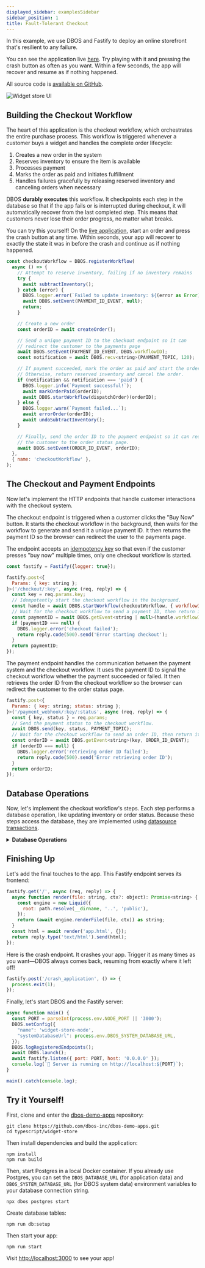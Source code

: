 ```yaml
---
displayed_sidebar: examplesSidebar
sidebar_position: 1
title: Fault-Tolerant Checkout
---
```


In this example, we use DBOS and Fastify to deploy an online storefront that's resilient to any failure.

You can see the application live [here](https://demo-widget-store.cloud.dbos.dev/).
Try playing with it and pressing the crash button as often as you want.
Within a few seconds, the app will recover and resume as if nothing happened.

All source code is [available on GitHub](https://github.com/dbos-inc/dbos-demo-apps/tree/main/typescript/widget-store).

![Widget store UI](../../python/examples/assets/widget_store_ui.png)


## Building the Checkout Workflow

The heart of this application is the checkout workflow, which orchestrates the entire purchase process.
This workflow is triggered whenever a customer buys a widget and handles the complete order lifecycle:

1. Creates a new order in the system
2. Reserves inventory to ensure the item is available
3. Processes payment 
4. Marks the order as paid and initiates fulfillment
5. Handles failures gracefully by releasing reserved inventory and canceling orders when necessary

DBOS **durably executes** this workflow.
It checkpoints each step in the database so that if the app fails or is interrupted during checkout, it will automatically recover from the last completed step.
This means that customers never lose their order progress, no matter what breaks.

You can try this yourself!
On the [live application](https://demo-widget-store.cloud.dbos.dev/), start an order and press the crash button at any time.
Within seconds, your app will recover to exactly the state it was in before the crash and continue as if nothing happened.


```javascript
const checkoutWorkflow = DBOS.registerWorkflow(
  async () => {
    // Attempt to reserve inventory, failing if no inventory remains
    try {
      await subtractInventory();
    } catch (error) {
      DBOS.logger.error(`Failed to update inventory: ${(error as Error).message}`);
      await DBOS.setEvent(PAYMENT_ID_EVENT, null);
      return;
    }

    // Create a new order
    const orderID = await createOrder();

    // Send a unique payment ID to the checkout endpoint so it can
    // redirect the customer to the payments page
    await DBOS.setEvent(PAYMENT_ID_EVENT, DBOS.workflowID);
    const notification = await DBOS.recv<string>(PAYMENT_TOPIC, 120);

    // If payment succeeded, mark the order as paid and start the order dispatch workflow.
    // Otherwise, return reserved inventory and cancel the order.
    if (notification && notification === 'paid') {
      DBOS.logger.info(`Payment successful!`);
      await markOrderPaid(orderID);
      await DBOS.startWorkflow(dispatchOrder)(orderID);
    } else {
      DBOS.logger.warn(`Payment failed...`);
      await errorOrder(orderID);
      await undoSubtractInventory();
    }

    // Finally, send the order ID to the payment endpoint so it can redirect
    // the customer to the order status page.
    await DBOS.setEvent(ORDER_ID_EVENT, orderID);
  },
  { name: 'checkoutWorkflow' },
);
```

## The Checkout and Payment Endpoints

Now let's implement the HTTP endpoints that handle customer interactions with the checkout system.

The checkout endpoint is triggered when a customer clicks the "Buy Now" button.
It starts the checkout workflow in the background, then waits for the workflow to generate and send it a unique payment ID.
It then returns the payment ID so the browser can redirect the user to the payments page.

The endpoint accepts an [idempotency key](../tutorials/workflow-tutorial.md#workflow-ids-and-idempotency) so that even if the customer presses "buy now" multiple times, only one checkout workflow is started.

```javascript
const fastify = Fastify({logger: true});

fastify.post<{
  Params: { key: string };
}>('/checkout/:key', async (req, reply) => {
  const key = req.params.key;
  // Idempotently start the checkout workflow in the background.
  const handle = await DBOS.startWorkflow(checkoutWorkflow, { workflowID: key })();
  // Wait for the checkout workflow to send a payment ID, then return it.
  const paymentID = await DBOS.getEvent<string | null>(handle.workflowID, PAYMENT_ID_EVENT);
  if (paymentID === null) {
    DBOS.logger.error('checkout failed');
    return reply.code(500).send('Error starting checkout');
  }
  return paymentID;
});
```

The payment endpoint handles the communication between the payment system and the checkout workflow.
It uses the payment ID to signal the checkout workflow whether the payment succeeded or failed.
It then retrieves the order ID from the checkout workflow so the browser can redirect the customer to the order status page.

```javascript
fastify.post<{
  Params: { key: string; status: string };
}>('/payment_webhook/:key/:status', async (req, reply) => {
  const { key, status } = req.params;
  // Send the payment status to the checkout workflow.
  await DBOS.send(key, status, PAYMENT_TOPIC);
  // Wait for the checkout workflow to send an order ID, then return it.
  const orderID = await DBOS.getEvent<string>(key, ORDER_ID_EVENT);
  if (orderID === null) {
    DBOS.logger.error('retrieving order ID failed');
    return reply.code(500).send('Error retrieving order ID');
  }
  return orderID;
});
```

## Database Operations

Now, let's implement the checkout workflow's steps.
Each step performs a database operation, like updating inventory or order status.
Because these steps access the database, they are implemented using [datasource transactions](../tutorials/transaction-tutorial.md).

<details>
<summary><strong>Database Operations</strong></summary>

```javascript

export const knexds = new KnexDataSource('app-db', config);

export async function subtractInventory(): Promise<void> {
  return knexds.runTransaction(
    async () => {
      const numAffected = await KnexDataSource.client<Product>('products')
        .where('product_id', PRODUCT_ID)
        .andWhere('inventory', '>=', 1)
        .update({
          inventory: KnexDataSource.client.raw('inventory - ?', 1),
        });
      if (numAffected <= 0) {
        throw new Error('Insufficient Inventory');
      }
    },
    { name: 'subtractInventory' },
  );
}

export async function undoSubtractInventory(): Promise<void> {
  return knexds.runTransaction(
    async () => {
      await KnexDataSource.client<Product>('products')
        .where({ product_id: PRODUCT_ID })
        .update({ inventory: KnexDataSource.client.raw('inventory + ?', 1) });
    },
    { name: 'undoSubtractInventory' },
  );
}

export async function setInventory(inventory: number): Promise<void> {
  return knexds.runTransaction(
    async () => {
      await KnexDataSource.client<Product>('products').where({ product_id: PRODUCT_ID }).update({ inventory });
    },
    { name: 'setInventory' },
  );
}

export async function retrieveProduct(): Promise<Product> {
  return knexds.runTransaction(
    async () => {
      const item = await KnexDataSource.client<Product>('products').select('*').where({ product_id: PRODUCT_ID });
      if (!item.length) {
        throw new Error(`Product ${PRODUCT_ID} not found`);
      }
      return item[0];
    },
    { name: 'retrieveProduct' },
  );
}

export async function createOrder(): Promise<number> {
  return knexds.runTransaction(
    async () => {
      const orders = await KnexDataSource.client<Order>('orders')
        .insert({
          order_status: OrderStatus.PENDING,
          product_id: PRODUCT_ID,
          last_update_time: KnexDataSource.client.fn.now(),
          progress_remaining: 10,
        })
        .returning('order_id');
      const orderID = orders[0].order_id;
      return orderID;
    },
    { name: 'createOrder' },
  );
}

export async function markOrderPaid(order_id: number): Promise<void> {
  return knexds.runTransaction(
    async () => {
      await KnexDataSource.client<Order>('orders').where({ order_id: order_id }).update({
        order_status: OrderStatus.PAID,
        last_update_time: KnexDataSource.client.fn.now(),
      });
    },
    { name: 'markOrderPaid' },
  );
}

export async function errorOrder(order_id: number): Promise<void> {
  return knexds.runTransaction(
    async () => {
      await KnexDataSource.client<Order>('orders').where({ order_id: order_id }).update({
        order_status: OrderStatus.CANCELLED,
        last_update_time: KnexDataSource.client.fn.now(),
      });
    },
    { name: 'errorOrder' },
  );
}

export async function retrieveOrder(order_id: number): Promise<Order> {
  return knexds.runTransaction(
    async () => {
      const item = await KnexDataSource.client<Order>('orders').select('*').where({ order_id: order_id });
      if (!item.length) {
        throw new Error(`Order ${order_id} not found`);
      }
      return item[0];
    },
    { name: 'retrieveOrder' },
  );
}

export async function retrieveOrders() {
  return knexds.runTransaction(
    async () => {
      return KnexDataSource.client<Order>('orders').select('*');
    },
    { name: 'retrieveOrders' },
  );
}

export const dispatchOrder = DBOS.registerWorkflow(
  async (order_id: number) => {
    for (let i = 0; i < 10; i++) {
      await DBOS.sleep(1000);
      await updateOrderProgress(order_id);
    }
  },
  { name: 'dispatchOrder' },
);

export async function updateOrderProgress(order_id: number): Promise<void> {
  return knexds.runTransaction(
    async () => {
      const orders = await KnexDataSource.client<Order>('orders').where({
        order_id: order_id,
        order_status: OrderStatus.PAID,
      });
      if (!orders.length) {
        throw new Error(`No PAID order with ID ${order_id} found`);
      }

      const order = orders[0];
      if (order.progress_remaining > 1) {
        await KnexDataSource.client<Order>('orders')
          .where({ order_id: order_id })
          .update({ progress_remaining: order.progress_remaining - 1 });
      } else {
        await KnexDataSource.client<Order>('orders').where({ order_id: order_id }).update({
          order_status: OrderStatus.DISPATCHED,
          progress_remaining: 0,
        });
      }
    },
    { name: 'updateOrderProgress' },
  );
}
```
</details>

## Finishing Up

Let's add the final touches to the app.
This Fastify endpoint serves its frontend:

```javascript
fastify.get('/', async (req, reply) => {
  async function render(file: string, ctx?: object): Promise<string> {
    const engine = new Liquid({
      root: path.resolve(__dirname, '..', 'public'),
    });
    return (await engine.renderFile(file, ctx)) as string;
  }
  const html = await render('app.html', {});
  return reply.type('text/html').send(html);
});
```

Here is the crash endpoint. It crashes your app. Trigger it as many times as you want&mdash;DBOS always comes back, resuming from exactly where it left off!

```javascript
fastify.post('/crash_application', () => {
  process.exit(1);
});
```

Finally, let's start DBOS and the Fastify server:

```javascript
async function main() {
  const PORT = parseInt(process.env.NODE_PORT || '3000');
  DBOS.setConfig({
    "name": 'widget-store-node',
    "systemDatabaseUrl": process.env.DBOS_SYSTEM_DATABASE_URL,
  });
  DBOS.logRegisteredEndpoints();
  await DBOS.launch();
  await fastify.listen({ port: PORT, host: '0.0.0.0' });
  console.log(`🚀 Server is running on http://localhost:${PORT}`);
}

main().catch(console.log);
```

## Try it Yourself!

First, clone and enter the [dbos-demo-apps](https://github.com/dbos-inc/dbos-demo-apps) repository:

```shell
git clone https://github.com/dbos-inc/dbos-demo-apps.git
cd typescript/widget-store
```

Then install dependencies and build the application:

```shell
npm install
npm run build
```

Then, start Postgres in a local Docker container.
If you already use Postgres, you can set the `DBOS_DATABASE_URL` (for application data) and `DBOS_SYSTEM_DATABASE_URL` (for DBOS system data) environment variables to your database connection string.

```shell
npx dbos postgres start
```

Create database tables:

```shell
npm run db:setup
```

Then start your app:

```shell
npm run start
```

Visit [http://localhost:3000](http://localhost:3000) to see your app! 